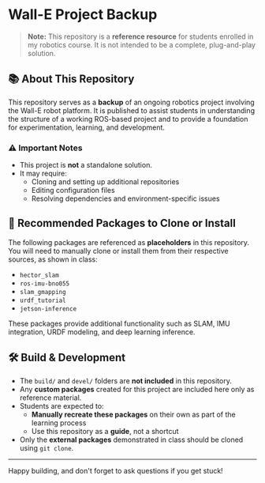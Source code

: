 # Wall-E Project Backup

> **Note:** This repository is a **reference resource** for students enrolled in my robotics course. It is not intended to be a complete, plug-and-play solution.

## 📚 About This Repository

This repository serves as a **backup** of an ongoing robotics project involving the Wall-E robot platform. It is published to assist students in understanding the structure of a working ROS-based project and to provide a foundation for experimentation, learning, and development.

### ⚠️ Important Notes

- This project is **not** a standalone solution.
- It may require:
  - Cloning and setting up additional repositories
  - Editing configuration files
  - Resolving dependencies and environment-specific issues

## 🧩 Recommended Packages to Clone or Install

The following packages are referenced as **placeholders** in this repository. You will need to manually clone or install them from their respective sources, as shown in class:

- `hector_slam`
- `ros-imu-bno055`
- `slam_gmapping`
- `urdf_tutorial`
- `jetson-inference`

These packages provide additional functionality such as SLAM, IMU integration, URDF modeling, and deep learning inference.

## 🛠️ Build & Development

- The `build/` and `devel/` folders are **not included** in this repository.
- Any **custom packages** created for this project are included here only as reference material.
- Students are expected to:
  - **Manually recreate these packages** on their own as part of the learning process
  - Use this repository as a **guide**, not a shortcut
- Only the **external packages** demonstrated in class should be cloned using `git clone`.

---

Happy building, and don't forget to ask questions if you get stuck!

